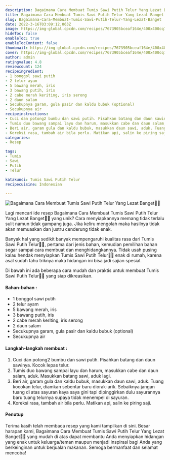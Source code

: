 ```yaml
---
description: Bagaimana Cara Membuat Tumis Sawi Putih Telur Yang Lezat Banget"
title: Bagaimana Cara Membuat Tumis Sawi Putih Telur Yang Lezat Banget
slug: Bagaimana-Cara-Membuat-Tumis-Sawi-Putih-Telur-Yang-Lezat-Banget
date: 2022-3-16T03:09:12.063Z
image: https://img-global.cpcdn.com/recipes/7673905bceaf164e/400x400cq70/photo.jpg
hideToc: false
enableToc: true
enableTocContent: false
thumbnail: https://img-global.cpcdn.com/recipes/7673905bceaf164e/400x400cq70/photo.jpg
cover: https://img-global.cpcdn.com/recipes/7673905bceaf164e/400x400cq70/photo.jpg
author: admin
ratingvalue: 4.8
reviewcount: 124
recipeingredient:
- 1 bonggol sawi putih
- 2 telur ayam
- 5 bawang merah, iris
- 3 bawang putih, iris
- 2 cabe merah keriting, iris serong
- 2 daun salam
- Secukupnya garam, gula pasir dan kaldu bubuk (optional)
- Secukupnya air
recipeinstructions:
- Cuci dan potong2 bumbu dan sawi putih. Pisahkan batang dan daun sawinya. Kocok lepas telur.
- Tumis duo bawang sampai layu dan harum, masukkan cabe dan daun salam, aduk. Masukkan batang sawi, aduk lagi.
- Beri air, garam gula dan kaldu bubuk, masukkan daun sawi, aduk. Tuang kocokan telur, diamkan sebentar baru diorak-arik. Sebaiknya jangan tuang di atas sayuran kaya saya gini tapi dipinggirkan dulu sayurannya baru tuang telurnya supaya tidak menempel di sayuran.
- Koreksi rasa, tambah air bila perlu. Matikan api, salin ke piring saji.
categories:
- Resep

tags:
- Tumis
- Sawi
- Putih
- Telur

katakunci: Tumis Sawi Putih Telur
recipecuisine: Indonesian

---
```


![Bagaimana Cara Membuat Tumis Sawi Putih Telur Yang Lezat Banget👩‍🍳](https://img-global.cpcdn.com/recipes/7673905bceaf164e/400x400cq70/photo.jpg)

Lagi mencari ide resep Bagaimana Cara Membuat Tumis Sawi Putih Telur Yang Lezat Banget👩‍🍳 yang unik? Cara menyiapkannya memang tidak terlalu sulit namun tidak gampang juga. Jika keliru mengolah maka hasilnya tidak akan memuaskan dan justru cenderung tidak enak.

Banyak hal yang sedikit banyak mempengaruhi kualitas rasa dari Tumis Sawi Putih Telur👩‍🍳, pertama dari jenis bahan, kemudian pemilihan bahan segar sampai cara membuat dan menghidangkannya. Tidak usah pusing kalau hendak menyiapkan Tumis Sawi Putih Telur👩‍🍳 enak di rumah, karena asal sudah tahu triknya maka hidangan ini bisa jadi sajian spesial.

Di bawah ini ada beberapa cara mudah dan praktis untuk membuat Tumis Sawi Putih Telur👩‍🍳 yang siap dikreasikan.

<!--inarticleads1-->

#### Bahan-bahan :

- 1 bonggol sawi putih
- 2 telur ayam
- 5 bawang merah, iris
- 3 bawang putih, iris
- 2 cabe merah keriting, iris serong
- 2 daun salam
- Secukupnya garam, gula pasir dan kaldu bubuk (optional)
- Secukupnya air

<!--inarticleads2-->

#### Langkah-langkah membuat :

1. Cuci dan potong2 bumbu dan sawi putih. Pisahkan batang dan daun sawinya. Kocok lepas telur.
1. Tumis duo bawang sampai layu dan harum, masukkan cabe dan daun salam, aduk. Masukkan batang sawi, aduk lagi.
1. Beri air, garam gula dan kaldu bubuk, masukkan daun sawi, aduk. Tuang kocokan telur, diamkan sebentar baru diorak-arik. Sebaiknya jangan tuang di atas sayuran kaya saya gini tapi dipinggirkan dulu sayurannya baru tuang telurnya supaya tidak menempel di sayuran.
1. Koreksi rasa, tambah air bila perlu. Matikan api, salin ke piring saji.

#### Penutup

Terima kasih telah membaca resep yang kami tampilkan di sini. Besar harapan kami, Bagaimana Cara Membuat Tumis Sawi Putih Telur Yang Lezat Banget👩‍🍳 yang mudah di atas dapat membantu Anda menyiapkan hidangan yang enak untuk keluarga/teman maupun menjadi inspirasi bagi Anda yang berkeinginan untuk berjualan makanan. Semoga bermanfaat dan selamat mencoba!